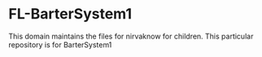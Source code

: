 # FL-BarterSystem1
This domain maintains the files for nirvaknow for children. This particular repository is for BarterSystem1
